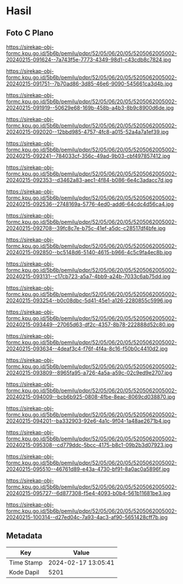 # Hasil

## Foto C Plano

https://sirekap-obj-formc.kpu.go.id/5b6b/pemilu/pdpr/52/05/06/20/05/5205062005002-20240215-091624--7a743f5e-7773-4349-98d1-c43cdb8c7824.jpg

https://sirekap-obj-formc.kpu.go.id/5b6b/pemilu/pdpr/52/05/06/20/05/5205062005002-20240215-091751--7b70ad86-3d85-46e6-9090-545661ca3d4b.jpg

https://sirekap-obj-formc.kpu.go.id/5b6b/pemilu/pdpr/52/05/06/20/05/5205062005002-20240215-091919--50629e68-169b-458b-a4b3-8b9c8900d6de.jpg

https://sirekap-obj-formc.kpu.go.id/5b6b/pemilu/pdpr/52/05/06/20/05/5205062005002-20240215-092020--12bbd985-4757-4fc8-a015-52a4a7a1ef39.jpg

https://sirekap-obj-formc.kpu.go.id/5b6b/pemilu/pdpr/52/05/06/20/05/5205062005002-20240215-092241--784033cf-356c-49ad-9b03-cbf497857412.jpg

https://sirekap-obj-formc.kpu.go.id/5b6b/pemilu/pdpr/52/05/06/20/05/5205062005002-20240215-092353--d3462a83-aec1-4f84-b086-6e4c3adacc7d.jpg

https://sirekap-obj-formc.kpu.go.id/5b6b/pemilu/pdpr/52/05/06/20/05/5205062005002-20240215-092536--2748169a-5776-4ed0-add6-64cdc4d56ca4.jpg

https://sirekap-obj-formc.kpu.go.id/5b6b/pemilu/pdpr/52/05/06/20/05/5205062005002-20240215-092708--39fc8c7e-b75c-41ef-a5dc-c28517df4bfe.jpg

https://sirekap-obj-formc.kpu.go.id/5b6b/pemilu/pdpr/52/05/06/20/05/5205062005002-20240215-092850--bc5148d6-5140-4615-b966-4c5c9fa4ec8b.jpg

https://sirekap-obj-formc.kpu.go.id/5b6b/pemilu/pdpr/52/05/06/20/05/5205062005002-20240215-093131--c17cb723-a5a7-4bb9-a24b-7033c6ab75dd.jpg

https://sirekap-obj-formc.kpu.go.id/5b6b/pemilu/pdpr/52/05/06/20/05/5205062005002-20240215-093254--b0c08dbc-5d41-45e1-a126-2280855c5996.jpg

https://sirekap-obj-formc.kpu.go.id/5b6b/pemilu/pdpr/52/05/06/20/05/5205062005002-20240215-093449--27065d63-df2c-4357-8b78-222888d52c80.jpg

https://sirekap-obj-formc.kpu.go.id/5b6b/pemilu/pdpr/52/05/06/20/05/5205062005002-20240215-093634--4deaf3c4-f76f-4f4a-8c16-f50b0c4410d2.jpg

https://sirekap-obj-formc.kpu.go.id/5b6b/pemilu/pdpr/52/05/06/20/05/5205062005002-20240215-093809--8965fa95-a726-4a5a-a59c-02c9ed9e2707.jpg

https://sirekap-obj-formc.kpu.go.id/5b6b/pemilu/pdpr/52/05/06/20/05/5205062005002-20240215-094009--bcb6b925-0808-4fbe-8eac-8069cd038870.jpg

https://sirekap-obj-formc.kpu.go.id/5b6b/pemilu/pdpr/52/05/06/20/05/5205062005002-20240215-094201--ba332903-92e6-4a1c-9f04-1a48ae2671b4.jpg

https://sirekap-obj-formc.kpu.go.id/5b6b/pemilu/pdpr/52/05/06/20/05/5205062005002-20240215-095308--cd779ddc-5bcc-4175-b8c1-09b2b3d07923.jpg

https://sirekap-obj-formc.kpu.go.id/5b6b/pemilu/pdpr/52/05/06/20/05/5205062005002-20240215-095510--46761d89-e43a-4730-bf91-8a0ac0a5896f.jpg

https://sirekap-obj-formc.kpu.go.id/5b6b/pemilu/pdpr/52/05/06/20/05/5205062005002-20240215-095727--6d877308-f5e4-4093-b0b4-561b11681be3.jpg

https://sirekap-obj-formc.kpu.go.id/5b6b/pemilu/pdpr/52/05/06/20/05/5205062005002-20240215-100314--d27ed04c-7a93-4ac3-af90-5651428cff7b.jpg


## Metadata

| Key        | Value               |
| ---------- | ------------------- |
| Time Stamp | 2024-02-17 13:05:41 |
| Kode Dapil | 5201                |



